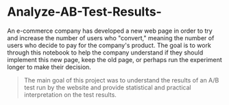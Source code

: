 # Analyze-AB-Test-Results-

An e-commerce company has developed a new web page in order to try and increase the number of users who "convert," meaning the number of users who decide to pay for the company's product. The goal is to work through this notebook to help the company understand if they should implement this new page, keep the old page, or perhaps run the experiment longer to make their decision.

> The main goal of this project was to understand the results of an A/B test run by the website and provide statistical and practical interpretation on the test results.
